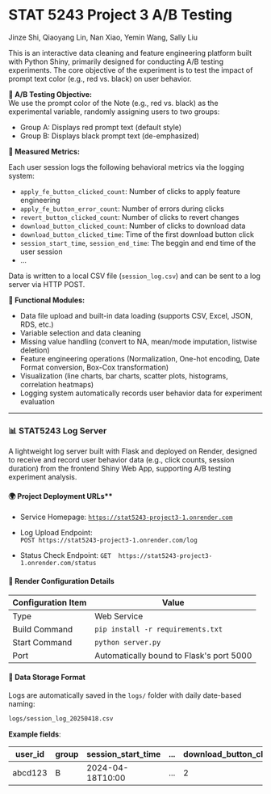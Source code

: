 # STAT 5243 Project 3 A/B Testing

Jinze Shi, Qiaoyang Lin, Nan Xiao, Yemin Wang, Sally Liu

This is an interactive data cleaning and feature engineering platform built with Python Shiny, primarily designed for conducting A/B testing experiments. The core objective of the experiment is to test the impact of prompt text color (e.g., red vs. black) on user behavior.

**🔬 A/B Testing Objective:**  
We use the prompt color of the Note (e.g., red vs. black) as the experimental variable, randomly assigning users to two groups:

- Group A: Displays red prompt text (default style)
- Group B: Displays black prompt text (de-emphasized)

**🎯 Measured Metrics:**

Each user session logs the following behavioral metrics via the logging system:

- `apply_fe_button_clicked_count`: Number of clicks to apply feature engineering
- `apply_fe_button_error_count`: Number of errors during clicks
- `revert_button_clicked_count`: Number of clicks to revert changes
- `download_button_clicked_count`: Number of clicks to download data
- `download_button_clicked_time`: Time of the first download button click
- `session_start_time`, `session_end_time`: The beggin and end time of the user session
- ...

Data is written to a local CSV file (`session_log.csv`) and can be sent to a log server via HTTP POST.

**🧩 Functional Modules:**

- Data file upload and built-in data loading (supports CSV, Excel, JSON, RDS, etc.)
- Variable selection and data cleaning
- Missing value handling (convert to NA, mean/mode imputation, listwise deletion)
- Feature engineering operations (Normalization, One-hot encoding, Date Format conversion, Box-Cox transformation)
- Visualization (line charts, bar charts, scatter plots, histograms, correlation heatmaps)
- Logging system automatically records user behavior data for experiment evaluation

---

### 📊 STAT5243 Log Server

A lightweight log server built with Flask and deployed on Render, designed to receive and record user behavior data (e.g., click counts, session duration) from the frontend Shiny Web App, supporting A/B testing experiment analysis.


#### 🌍 Project Deployment URLs**

- Service Homepage: 
  [`https://stat5243-project3-1.onrender.com`](https://stat5243-project3-1.onrender.com)

- Log Upload Endpoint:  
  `POST https://stat5243-project3-1.onrender.com/log`

- Status Check Endpoint:
  `GET  https://stat5243-project3-1.onrender.com/status`


#### 🔧 Render Configuration Details
 
| Configuration Item    | Value                                   |
|-----------------------|-----------------------------------------|
| Type                  | Web Service                             |
| Build Command         | `pip install -r requirements.txt`       |
| Start Command         | `python server.py`                      |
| Port                  | Automatically bound to Flask's port 5000| 


#### 📁 Data Storage Format

Logs are automatically saved in the `logs/` folder with daily date-based naming:

```bash
logs/session_log_20250418.csv
```

**Example fields**:

| user_id | group | session_start_time | ... | download_button_clicked_count |
|---------|-------|--------------------|-----|-------------------------------|
| abcd123 | B     | 2024-04-18T10:00   | ... | 2                             |


